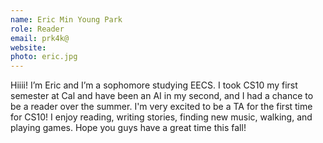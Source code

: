 ```yaml
---
name: Eric Min Young Park
role: Reader
email: prk4k@
website:
photo: eric.jpg
---
```

Hiiii! I’m Eric and I’m a sophomore studying EECS. I took CS10 my first semester at Cal and have been an AI in my second, and I had a chance to be a reader over the summer. I'm very excited to be a TA for the first time for CS10! I enjoy reading, writing stories, finding new music, walking, and playing games. Hope you guys have a great time this fall!
